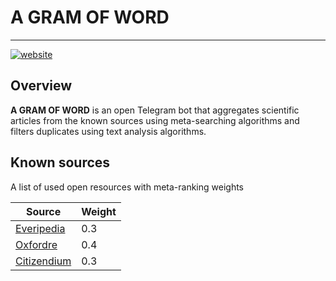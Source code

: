 # A GRAM OF WORD

-------------

<a href="http://t.me/a_gram_of_word_bot"><img src="https://img.shields.io/static/v1?label=&labelColor=505050&message=telegram%20bot&color=%230076D6&style=for-the-badge&logo=google-chrome&logoColor=%230076D6" alt="website"/></a>

## Overview

**A GRAM OF WORD** is an open Telegram bot that aggregates scientific articles from the known sources using meta-searching algorithms and filters duplicates using text analysis algorithms.

## Known sources

A list of used open resources with meta-ranking weights

| Source                                             | Weight |
|----------------------------------------------------|--------|
| [Everipedia](https://everipedia.org)               | 0.3    |
| [Oxfordre](https://oxfordre.com)                   | 0.4    |
| [Citizendium](https://en.citizendium.org/)         | 0.3    |
